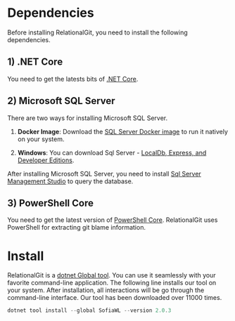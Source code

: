 # Dependencies

Before installing RelationalGit, you need to install the following dependencies.

## 1) .NET Core

You need to get the latests bits of [.NET Core](https://www.microsoft.com/net/download).

## 2) Microsoft SQL Server

There are two ways for installing Microsoft SQL Server.

1. **Docker Image**: Download the [SQL Server Docker image](https://docs.microsoft.com/en-us/sql/linux/quickstart-install-connect-docker?view=sql-server-linux-2017) to run it natively on your system.

2. **Windows**: You can download Sql Server - [LocalDb, Express, and Developer Editions](https://www.microsoft.com/en-ca/sql-server/sql-server-downloads).

After installing Microsoft SQL Server, you need to install [Sql Server Management Studio](https://docs.microsoft.com/en-us/sql/ssms/download-sql-server-management-studio-ssms) to query the database.

## 3) PowerShell Core

You need to get the latest version of [PowerShell Core](https://github.com/PowerShell/PowerShell/releases). RelationalGit uses PowerShell for extracting git blame information.

# Install

RelationalGit is a [dotnet Global tool](https://www.nuget.org/packages/SofiaWL). You can use it seamlessly with your favorite command-line application. The following line installs our tool on your system. After installation, all interactions will be go through the command-line interface. Our tool has been downloaded over 11000 times.

```PowerShell
dotnet tool install --global SofiaWL --version 2.0.3
```
